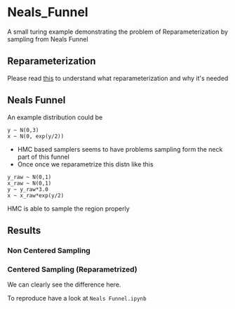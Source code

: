 # Neals_Funnel
A small turing example demonstrating the problem of Reparameterization by sampling from Neals Funnel

## Reparameterization 
Please read [this](https://mc-stan.org/docs/2_24/stan-users-guide/reparameterization-section.html) to understand what reparameterization and why it's needed

## Neals Funnel
An example distribution could be
```
y ~ N(0,3)
x ~ N(0, exp(y/2))
```
* HMC based samplers seems to have problems sampling form the neck part of this funnel
* Once once we reparametrize this distn like this  
```
y_raw ~ N(0,1)
x_raw ~ N(0,1)
y ~ y_raw*3.0
x ~ x_raw*exp(y/2)
```
HMC is able to sample the region properly

## Results
### Non Centered Sampling


### Centered Sampling (Reparametrized)


We can clearly see the difference here.  

To reproduce have a look at `Neals Funnel.ipynb`

